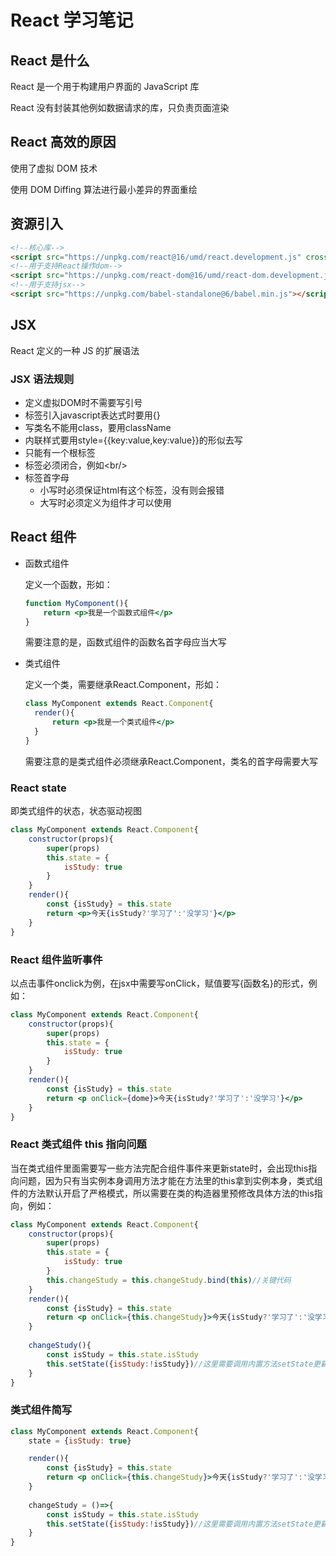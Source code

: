 # React 学习笔记

## React 是什么

React 是一个用于构建用户界面的 JavaScript 库

React 没有封装其他例如数据请求的库，只负责页面渲染

## React 高效的原因

使用了虚拟 DOM 技术

使用 DOM Diffing 算法进行最小差异的界面重绘

## 资源引入

``` html
<!--核心库-->
<script src="https://unpkg.com/react@16/umd/react.development.js" crossorigin></script>
<!--用于支持React操作dom-->
<script src="https://unpkg.com/react-dom@16/umd/react-dom.development.js" crossorigin></script>
<!--用于支持jsx-->
<script src="https://unpkg.com/babel-standalone@6/babel.min.js"></script>
```

## JSX

React 定义的一种 JS 的扩展语法

### JSX 语法规则

- 定义虚拟DOM时不需要写引号
- 标签引入javascript表达式时要用{}
- 写类名不能用class，要用className
- 内联样式要用style={{key:value,key:value}}的形似去写
- 只能有一个根标签
- 标签必须闭合，例如\<br/\>
- 标签首字母
  - 小写时必须保证html有这个标签，没有则会报错
  - 大写时必须定义为组件才可以使用

## React 组件

- 函数式组件

  定义一个函数，形如：

  ```jsx
  function MyComponent(){
      return <p>我是一个函数式组件</p>
  }
  ```

  需要注意的是，函数式组件的函数名首字母应当大写

- 类式组件

  定义一个类，需要继承React.Component，形如：

  ``` jsx
  class MyComponent extends React.Component{
  	render(){
  		return <p>我是一个类式组件</p>
  	}
  }
  ```

  需要注意的是类式组件必须继承React.Component，类名的首字母需要大写

### React state

即类式组件的状态，状态驱动视图

``` jsx
class MyComponent extends React.Component{
	constructor(props){
		super(props)
		this.state = {
			isStudy: true
		}
	}
	render(){
		const {isStudy} = this.state
		return <p>今天{isStudy?'学习了':'没学习'}</p>
	}
}
```

### React 组件监听事件

以点击事件onclick为例，在jsx中需要写onClick，赋值要写{函数名}的形式，例如：

``` jsx
class MyComponent extends React.Component{
	constructor(props){
		super(props)
		this.state = {
			isStudy: true
		}
	}
	render(){
		const {isStudy} = this.state
		return <p onClick={dome}>今天{isStudy?'学习了':'没学习'}</p>
	}
}
```

### React 类式组件 this 指向问题

当在类式组件里面需要写一些方法完配合组件事件来更新state时，会出现this指向问题，因为只有当实例本身调用方法才能在方法里的this拿到实例本身，类式组件的方法默认开启了严格模式，所以需要在类的构造器里预修改具体方法的this指向，例如：

``` jsx
class MyComponent extends React.Component{
	constructor(props){
		super(props)
		this.state = {
			isStudy: true
		}
        this.changeStudy = this.changeStudy.bind(this)//关键代码
	}
	render(){
		const {isStudy} = this.state
		return <p onClick={this.changeStudy}>今天{isStudy?'学习了':'没学习'}</p>
	}
    
    changeStudy(){
        const isStudy = this.state.isStudy
        this.setState({isStudy:!isStudy})//这里需要调用内置方法setState更新状态，这样才会自动调用render重新渲染视图
    }
}
```

### 类式组件简写

``` jsx
class MyComponent extends React.Component{
    state = {isStudy: true}

    render(){
		const {isStudy} = this.state
		return <p onClick={this.changeStudy}>今天{isStudy?'学习了':'没学习'}</p>
	}
    
    changeStudy = ()=>{
        const isStudy = this.state.isStudy
        this.setState({isStudy:!isStudy})//这里需要调用内置方法setState更新状态，这样才会自动调用render重新渲染视图
    }
}
```

